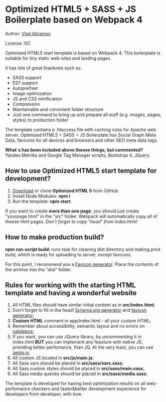 <h1><strong>Optimized HTML5 + SASS + JS Boilerplate</strong> based on Webpack 4 </h1>

<p>Author: <a href="https://vk.com/abramov_videotmb" target="_blank">Vlad Abramov</a></p>
<p>License: ISC</p>

<p>Optimized HTML5 start template is based on Webpack 4. This boilerplate is suitable for tiny static web-sites and landing pages. 

It has lots of great feautures such as:
- SASS support
- ES7 support
- Autoprefixer
- Image optimization
- JS and CSS minification
- Compression
- Maintainable and convinient folder structure
- Just one command to bring up and prepare all stuff (e.g. images, pages, styles) to production folder

The template contains a .htaccess file with caching rules for Apache web server.
Optimized HTML5 + SASS + JS Boilerplate has Social Graph Meta Data, favicons for all devices and browsers and other SEO meta data tags.
</p>

<p><strong>What`s has been included above theese things, but commented?</strong>
Yandex.Metrika and Google Tag Manager scripts, Bootstrap 4, JQuery.</p>


<h2>How to use Optimized HTML5 start template for development?</h2>

<ol>
	<li><a href="https://github.com/fusioneery/html5-boilerplate/archive/master.zip">Download</a> or clone <strong>Optimized HTML 5</strong> from GitHub</li>
	<li>Install Node Modules: <strong>npm i</strong></li>
	<li>Run the template: <strong>npm start</strong>.</li>
</ol>
<p>If you want to create <b>more than one page</b>, you should just create "yourpage.html" in the "src" folder. Webpack will automatically copy all of theese html pages. <i> Don't forget to copy "head" from index.html!</i></p>

<h2>How to make production build?</h2>

<strong>npm run-script build</strong>: runs task for cleaning dist directory and making prod build, which is ready for uploading to server, except favicons.

For this point, I recommend you a <a href="https://realfavicongenerator.net/">Favicon generator</a>. Place the contents of the archive into the "dist" folder. 


<h2>Rules for working with the starting HTML template and having a wonderful website</h2>

<ol>
	<li>All HTML files should have similar initial content as in <strong>src/index.html</strong>;</li>
	<li>Don't forget to fill in the head! <a href="https://www.schemaapp.com/tools/jsonld-schema-generator/">Schema.org generator</a> and <a href="https://realfavicongenerator.net/">favicon generator</a>;</li>
	<li><strong>Custom HTML</strong> comment in app/index.html - all your custom HTML;</li>
		<li>Remember about accessibility, semantic layout and no errors on <a href="https://validator.w3.org/">validators</a>;</li>
        <li>If you want, you can use JQuery library, by uncommenting it in index.html <b>BUT</b> you can implement any feauture with native JS, providing better perfomance, than JQ. At the very least, you can use <a href="https://github.com/madrobby/zepto/">zepto.js</a>;</li>
	<li>All custom JS located in <strong>src/js/main.js</strong>;</li>
	<li>All Sass vars should be placed in <strong>src/sass/vars.sass</strong>;</li>
	<li>All Sass custom styles should be placed in <strong>src/sass/main.sass</strong>;</li>
    <li>All Sass media queries should be placed in <strong>src/sass/media.sass</strong>;</li>
</ol>

<p>
The template is developed for having best optimization results on all web-perfomance checkers and faster&better development experience for developers from developer, with love.
</p>
</p>
